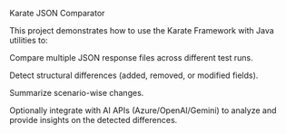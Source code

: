 Karate JSON Comparator

This project demonstrates how to use the Karate Framework with Java utilities to:

Compare multiple JSON response files across different test runs.

Detect structural differences (added, removed, or modified fields).

Summarize scenario-wise changes.

Optionally integrate with AI APIs (Azure/OpenAI/Gemini) to analyze and provide insights on the detected differences.

